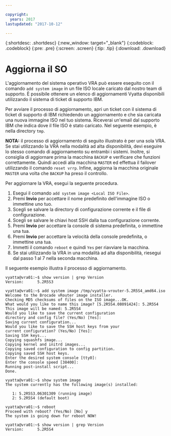 ```yaml
---

copyright:
  years: 2017
lastupdated: "2017-10-12"

---
```


{:shortdesc: .shortdesc}
{:new_window: target="_blank"}
{:codeblock: .codeblock}
{:pre: .pre}
{:screen: .screen}
{:tip: .tip}
{:download: .download}

# Aggiorna il SO
L'aggiornamento del sistema operativo VRA può essere eseguito con il comando ``add system image`` in un file ISO locale caricato dal nostro team di supporto. È possibile ottenere un elenco di aggiornamenti Vyatta disponibili utilizzando il sistema di ticket di supporto IBM.

Per avviare il processo di aggiornamento, apri un ticket con il sistema di ticket di supporto di IBM richiedendo un aggiornamento e che sia caricata una nuova immagine ISO nel tuo sistema. Riceverai un'email dal supporto IBM che indica dove il file ISO è stato caricato. Nel seguente esempio, è nella directory ``tmp``.

**NOTA:** il processo di aggiornamento di seguito illustrato è per una sola VRA. Se stai utilizzando la VRA nella modalità ad alta disponibilità, devi eseguire lo stesso comando di aggiornamento su entrambi i sistemi. Inoltre, si consiglia di aggiornare prima la macchina `BACKUP` e verificare che funzioni correttamente. Quindi accedi alla macchina `MASTER` ed effettua il failover utilizzando il comando `reset vrrp`. Infine, aggiorna la macchina originale `MASTER` una volta che `BACKUP` ha preso il controllo.

Per aggiornare la VRA, esegui la seguente procedura.

1. Esegui il comando ``add system image <Local ISO File>``.
2. Premi **Invio** per accettare il nome predefinito dell'immagine ISO o immettine uno tuo.
3. Scegli se salvare la directory di configurazione corrente e il file di configurazione.
4. Scegli se salvare le chiavi host SSH dalla tua configurazione corrente.
5. Premi **Invio** per accettare la console di sistema predefinita, o immettine una tua.
6. Premi **Invio** per accettare la velocità della console predefinita, o immettine una tua.
7. Immetti il comando `reboot` e quindi `Yes` per riavviare la macchina.
8. Se stai utilizzando la VRA in una modalità ad alta disponibilità, riesegui dal passo 1 al 7 nella seconda macchina.

Il seguente esempio illustra il processo di aggiornamento.

```
vyatta@vra01:~$ show version | grep Version
Version:      5.2R5S3

vyatta@vra01:~$ add system image /tmp/vyatta-vrouter-5.2R5S4_amd64.iso
Welcome to the Brocade vRouter image installer.
Checking MD5 checksums of files on the ISO image...OK.
What would you like to name this image? [5.2R5S4.08091424]: 5.2R5S4
This image will be named: 5.2R5S4
Would you like to save the current configuration
directory and config file? (Yes/No) [Yes]:
Saving current configuration...
Would you like to save the SSH host keys from your
current configuration? (Yes/No) [Yes]:
Saving SSH keys...
Copying squashfs image...
Copying kernel and initrd images...
Copying saved configuration to config partition.
Copying saved SSH host keys.
Enter the desired system console [tty0]:
Enter the console speed [38400]:
Running post-install script...
Done.

vyatta@vra01:~$ show system image
The system currently has the following image(s) installed:

   1: 5.2R5S3.06301309 (running image)
   2: 5.2R5S4 (default boot)

vyatta@vra01:~$ reboot
Proceed with reboot? (Yes/No) [No] y
The system is going down for reboot NOW!

vyatta@vra01:~$ show version | grep Version
Version:      5.2R5S4
```
